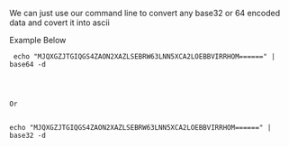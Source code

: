 
We can just use our command line to convert any base32 or 64 encoded data and covert it into ascii


Example Below

```
 echo "MJQXGZJTGIQGS4ZAON2XAZLSEBRW63LNN5XCA2LOEBBVIRRHOM======" | base64 -d




Or


echo "MJQXGZJTGIQGS4ZAON2XAZLSEBRW63LNN5XCA2LOEBBVIRRHOM======" | base32 -d   

```